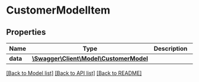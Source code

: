 # CustomerModelItem

## Properties
Name | Type | Description | Notes
------------ | ------------- | ------------- | -------------
**data** | [**\Swagger\Client\Model\CustomerModel**](CustomerModel.md) |  | [optional] 


[[Back to Model list]](../README.md#documentation-for-models) [[Back to API list]](../README.md#documentation-for-api-endpoints) [[Back to README]](../README.md)



